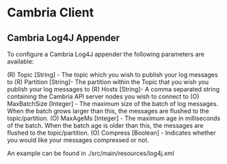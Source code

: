 Cambria Client
==============

Cambria Log4J Appender
----------------------

To configure a Cambria Log4J appender the following parameters are available:

(R) Topic [String] - The topic which you wish to publish your log messages to
(R) Partition [String]- The partition within the Topic that you wish you publish your log messages to
(R) Hosts [String]- A comma separated string containing the Cambria API server nodes you wish to connect to
(O) MaxBatchSize [Integer] - The maximum size of the batch of log messages.
		    When the batch grows larger than this, the messages are flushed to the topic/partition.
(O) MaxAgeMs [Integer] - The maximum age in milliseconds of the batch.
		When the batch age is older than this, the messages are flushed to the topic/partition.
(O) Compress [Boolean] - Indicates whether you would like your messages compressed or not.

An example can be found in ./src/main/resources/log4j.xml
